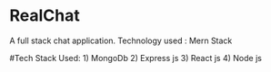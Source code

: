 # RealChat
A full stack chat application. Technology used : Mern Stack

#Tech Stack Used:
    1) MongoDb
    2) Express js
    3) React js
    4) Node js
